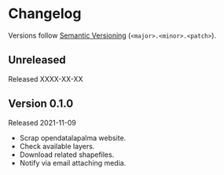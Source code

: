 # Changelog

Versions follow [Semantic Versioning](https://semver.org/) (`<major>.<minor>.<patch>`).

## Unreleased

Released XXXX-XX-XX

## Version 0.1.0

Released 2021-11-09

- Scrap opendatalapalma website.
- Check available layers.
- Download related shapefiles.
- Notify via email attaching media.
